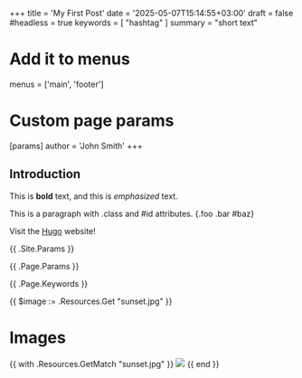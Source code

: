 +++
title = 'My First Post'
date = '2025-05-07T15:14:55+03:00'
draft = false
#headless = true
keywords = [ "hashtag" ]
summary = "short text"

# Add it to menus
menus = ['main', 'footer']


# Custom page params
[params]
  author = 'John Smith'
+++

## Introduction

This is **bold** text, and this is *emphasized* text.

This is a paragraph with .class and #id attributes.
{.foo .bar #baz}

Visit the [Hugo](https://gohugo.io) website!

{{ .Site.Params }}

{{ .Page.Params }}

{{ .Page.Keywords }}

{{ $image := .Resources.Get "sunset.jpg" }}

# Images

{{ with .Resources.GetMatch "sunset.jpg" }}
  <img src="{{ .RelPermalink }}" width="{{ .Width }}" height="{{ .Height }}">
{{ end }}

